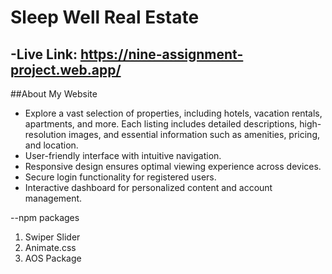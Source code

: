# Sleep Well Real Estate
-Live Link: https://nine-assignment-project.web.app/
-
##About My Website
* Explore a vast selection of properties, including hotels, vacation rentals, apartments, and more. Each listing includes detailed descriptions, high-resolution images, and essential information such as amenities, pricing, and location.
* User-friendly interface with intuitive navigation.
* Responsive design ensures optimal viewing experience across devices.
* Secure login functionality for registered users.
* Interactive dashboard for personalized content and account management.


--npm packages
1. Swiper Slider
2. Animate.css
3. AOS Package

